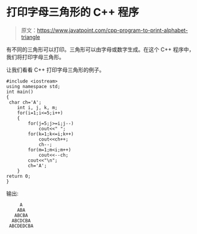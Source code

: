 # 打印字母三角形的 C++ 程序

> 原文：<https://www.javatpoint.com/cpp-program-to-print-alphabet-triangle>

有不同的三角形可以打印。三角形可以由字母或数字生成。在这个 C++ 程序中，我们将打印字母三角形。

让我们看看 C++ 打印字母三角形的例子。

```
#include <iostream>
using namespace std;
int main()
{
 char ch='A';  
    int i, j, k, m;  
    for(i=1;i<=5;i++)  
    {  
        for(j=5;j>=i;j--)  
            cout<<" ";  
        for(k=1;k<=i;k++)  
            cout<<ch++;  
            ch--;  
        for(m=1;m<i;m++)  
            cout<<--ch;  
        cout<<"\n";  
        ch='A';  
    }  
return 0;
}

```

输出:

```
     A
    ABA
   ABCBA
  ABCDCBA
 ABCDEDCBA

```